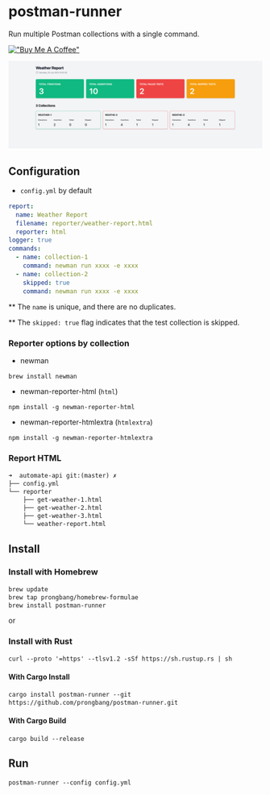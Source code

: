 # postman-runner

Run multiple Postman collections with a single command.

[!["Buy Me A Coffee"](https://www.buymeacoffee.com/assets/img/custom_images/orange_img.png)](https://www.buymeacoffee.com/prongbang)

![preview.png](screenshots/preview.png)

## Configuration

- `config.yml` by default

```yaml
report:
  name: Weather Report
  filename: reporter/weather-report.html
  reporter: html
logger: true
commands:
  - name: collection-1
    command: newman run xxxx -e xxxx
  - name: collection-2
    skipped: true
    command: newman run xxxx -e xxxx
```

** The `name` is unique, and there are no duplicates.

** The `skipped: true` flag indicates that the test collection is skipped.

### Reporter options by collection

- newman

```shell
brew install newman
```

- newman-reporter-html (`html`)

```shell
npm install -g newman-reporter-html
```

- newman-reporter-htmlextra (`htmlextra`)

```shell
npm install -g newman-reporter-htmlextra
```

### Report HTML

```shell
➜  automate-api git:(master) ✗ 
├── config.yml
└── reporter
    ├── get-weather-1.html
    ├── get-weather-2.html
    ├── get-weather-3.html
    └── weather-report.html
```

## Install

### Install with Homebrew

```shell
brew update
brew tap prongbang/homebrew-formulae
brew install postman-runner
```

or

### Install with Rust

```shell
curl --proto '=https' --tlsv1.2 -sSf https://sh.rustup.rs | sh
```

#### With Cargo Install

```shell
cargo install postman-runner --git https://github.com/prongbang/postman-runner.git
```

#### With Cargo Build

```shell
cargo build --release
```

## Run

```shell
postman-runner --config config.yml
```
